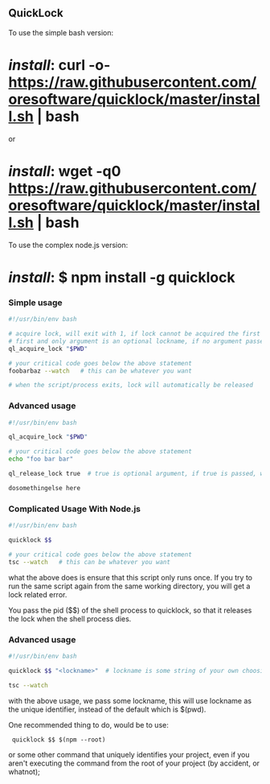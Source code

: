 

## QuickLock

To use the simple bash version:

# <i>install</i>: curl -o- https://raw.githubusercontent.com/oresoftware/quicklock/master/install.sh | bash

or

# <i>install</i>: wget -q0 https://raw.githubusercontent.com/oresoftware/quicklock/master/install.sh | bash

To use the complex node.js version:
# <i>install</i>: $ npm install -g quicklock


### Simple usage

```bash
#!/usr/bin/env bash

# acquire lock, will exit with 1, if lock cannot be acquired the first time
# first and only argument is an optional lockname, if no argument passed, $PWD will be used
ql_acquire_lock "$PWD"  

# your critical code goes below the above statement
foobarbaz --watch   # this can be whatever you want

# when the script/process exits, lock will automatically be released

```

### Advanced usage

```bash
#!/usr/bin/env bash

ql_acquire_lock "$PWD" 

# your critical code goes below the above statement
echo "foo bar bar"

ql_release_lock true  # true is optional argument, if true is passed, will exit on failure to release lock

dosomethingelse here


```

### Complicated Usage With Node.js

```bash
#!/usr/bin/env bash

quicklock $$

# your critical code goes below the above statement
tsc --watch   # this can be whatever you want

```

what the above does is ensure that this script only runs once. If you try to run 
the same script again from the same working directory, you will get a lock related error.

You pass the pid ($$) of the shell process to quicklock, so that it releases the lock
when the shell process dies.


### Advanced usage

```bash
#!/usr/bin/env bash

quicklock $$ "<lockname>"  # lockname is some string of your own choosing

tsc --watch

```

with the above usage, we pass some lockname, this will use lockname as the unique identifier,
instead of the default which is $(pwd).

One recommended thing to do, would be to use:

``` quicklock $$ $(npm --root)```


or some other command that uniquely identifies your project, 
even if you aren't executing the command from
the root of your project (by accident, or whatnot);


